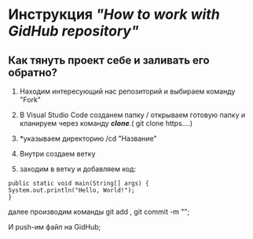# Инструкция _"How to work with GidHub repository"_

## Как тянуть проект себе и заливать его обратно?

1. Находим интересующий нас репозиторий и выбираем команду "Fork"
2. В Visual Studio Code созданем папку / открываем готовую папку и кланируем через команду **_clone_**.( git clone https....)

3. *указываем директорию /cd "Название"

4. Внутри создаем ветку

5. заходим в ветку и добавляем код:
```
public static void main(String[] args) {
System.out.println("Hello, World!");
}
```
далее производим команды git add , git commit -m "";

И push-им файл на GidHub;